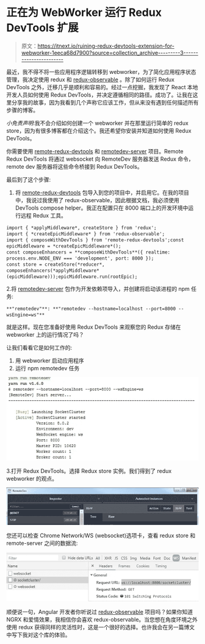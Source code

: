 # 正在为 WebWorker 运行 Redux DevTools 扩展

> 原文：<https://itnext.io/ruining-redux-devtools-extension-for-webworker-1eeca68d7900?source=collection_archive---------3----------------------->

最近，我不得不将一些应用程序逻辑转移到 webworker，为了简化应用程序状态管理，我决定使用 redux 和 [redux-observable](https://redux-observable.js.org/) 。除了如何运行 Redux DevTools 之外，迁移几乎是顺利和容易的。经过一点挖掘，我发现了 React 本地开发人员如何使用 Redux DevTools，并决定遵循相同的路径。成功了。让我在这里分享我的故事，因为我看到几个声称它应该工作，但从来没有遇到任何描述所有步骤的博客。

*小免责声明*:我不会介绍如何创建一个 webworker 并在那里运行简单的 redux store，因为有很多博客都在介绍这个。我还希望你安装并知道如何使用 Redux DevTools。

你需要使用 [remote-redux-devtools](https://github.com/zalmoxisus/remote-redux-devtools) 和 [remotedev-server](https://github.com/zalmoxisus/remotedev-server) 项目。Remote Redux DevTools 将通过 websocket 向 RemoteDev 服务器发送 Redux 命令，remote dev 服务器将这些命令桥接到 Redux DevTools。

最后到了这个步骤:

1.  将 [remote-redux-devtools](https://github.com/zalmoxisus/remote-redux-devtools) 包导入到您的项目中，并启用它。在我的项目中，我说过我使用了 redux-observable，因此根据文档，我必须使用 DevTools compose helper。我正在配置只在 8000 端口上的开发环境中运行远程 Redux 工具。

```
import { *applyMiddleware*, createStore } from 'redux';
import { *createEpicMiddleware* } from 'redux-observable';
import { composeWithDevTools } from 'remote-redux-devtools';const epicMiddleware = *createEpicMiddleware*();
const composeEnhancers = **composeWithDevTools**({ realtime: process.env.NODE_ENV === 'development', port: 8000 });
const store = createStore(*reducer*,          composeEnhancers(*applyMiddleware*(epicMiddleware)));epicMiddleware.run(rootEpic);
```

2.将 [remotedev-server](https://github.com/zalmoxisus/remotedev-server) 包作为开发依赖项导入，并创建将启动该进程的 npm 任务:

```
**"remotedev"**: **"remotedev --hostname=localhost --port=8000 --wsEngine=ws"**
```

就是这样。现在您准备好使用 Redux DevTools 来观察您的 Redux 存储在 webworker 上的运行情况了吗？

让我们看看它是如何工作的:

1.  用 webworker 启动应用程序
2.  运行 npm remotedev 任务

![](img/3ffa9a95ce6efbf0cdac698583747d6c.png)

3.打开 Redux DevTools。选择 Redux store 实例。我们得到了 redux webworker 的观点。

![](img/8be35a60de6290dcf9a40e323c57bcac.png)

您还可以检查 Chrome Network/WS (websocket)选项卡，查看 redux store 和 remote-server 之间的数据流:

![](img/67f4a23e9cbe747329107498fadf9623.png)

顺便说一句，Angular 开发者你听说过 [redux-observable](https://github.com/redux-observable/redux-observable) 项目吗？如果你知道 NGRX 和爱情效果，我相信你会喜欢 redux-observable。当您想在角度环境之外使用 redux 获得同样的灵活性时，这是一个很好的选择。也许我会在另一篇博文中写下我对这个库的体验。